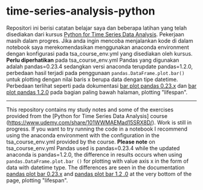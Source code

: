 # time-series-analysis-python

Repositori ini berisi catatan belajar saya dan beberapa latihan yang telah disediakan dari kursus [Python for Time Series Data Analysis](https://www.udemy.com/share/101WWMAEMad15SRX8D/). Pekerjaan masih dalam progres. 
Jika anda ingin mencoba menjalankan kode di dalam notebook saya merekomendasikan menggunakan anaconda environment dengan konfigurasi pada tsa_course_env.yml yang disediakan oleh kursus. 
**Perlu diperhatikan** pada tsa_course_env.yml Pandas yang digunakan adalah pandas=0.23.4 sedangkan versi anaconda terupdate pandas=1.2.0, perbedaan hasil terjadi pada penggunaan ```pandas.DataFrame.plot.bar()``` untuk plotting dengan nilai baris x berupa data dengan tipe datetime. Perbedaan terlihat seperti pada dokumentasi [bar plot pandas 0.23.x](https://pandas.pydata.org/pandas-docs/version/0.23/generated/pandas.DataFrame.plot.bar.html) dan [bar plot pandas 1.2.0](https://pandas.pydata.org/pandas-docs/stable/reference/api/pandas.DataFrame.plot.bar.html) pada bagian paling bawah halaman, plotting "lifespan".

---

This repository contains my study notes and some of the exercises provided from the [Python for Time Series Data Analysis] course (https://www.udemy.com/share/101WWMAEMad15SRX8D/). Work is still in progress.
If you want to try running the code in a notebook I recommend using the anaconda environment with the configuration in the tsa_course_env.yml provided by the course.
**Please note** on tsa_course_env.yml Pandas used is pandas=0.23.4 while the updated anaconda is pandas=1.2.0, the difference in results occurs when using ```pandas.DataFrame.plot.bar ()``` for plotting with value axis x in the form of data with datetime type. The differences are seen in the documentation [pandas plot bar 0.23.x](https://pandas.pydata.org/pandas-docs/version/0.23/generated/pandas.DataFrame.plot.bar.html) and [pandas plot bar 1.2 .0](https://pandas.pydata.org/pandas-docs/stable/reference/api/pandas.DataFrame.plot.bar.html) at the very bottom of the page, plotting "lifespan".
